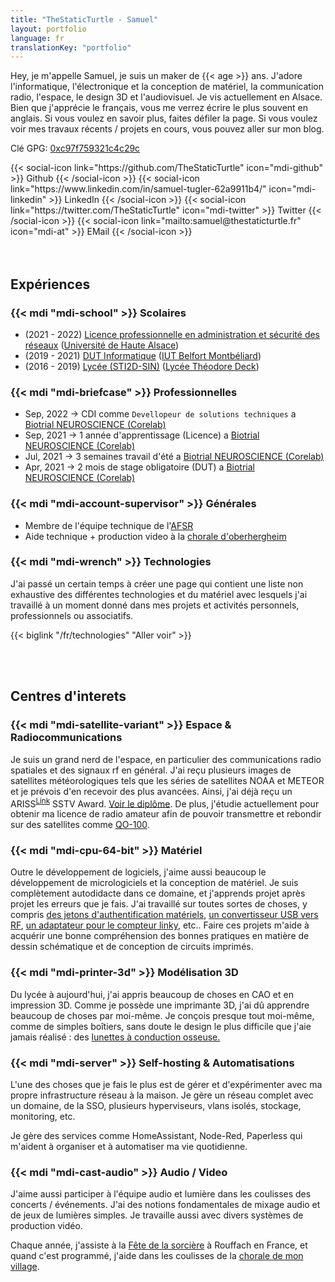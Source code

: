 ```yaml
---
title: "TheStaticTurtle - Samuel"
layout: portfolio
language: fr
translationKey: "portfolio"
---
```


Hey, je m'appelle Samuel, je suis un maker de {{< age >}} ans. J'adore l'informatique, l'électronique et la conception de matériel, la communication radio, l'espace, le design 3D et l'audiovisuel.
Je vis actuellement en Alsace. Bien que j'apprécie le français, vous me verrez écrire le plus souvent en anglais. Si vous voulez en savoir plus, faites défiler la page.
Si vous voulez voir mes travaux récents / projets en cours, vous pouvez aller sur mon blog.


Clé GPG: [0xc97f759321c4c29c](https://keyserver.ubuntu.com/pks/lookup?search=0xc97f759321c4c29c&fingerprint=on&op=index)

<div class="d-flex flex-row">
    {{< social-icon link="https://github.com/TheStaticTurtle" icon="mdi-github" >}} Github {{< /social-icon >}}
    {{< social-icon link="https://www.linkedin.com/in/samuel-tugler-62a9911b4/" icon="mdi-linkedin" >}} LinkedIn {{< /social-icon >}}
    {{< social-icon link="https://twitter.com/TheStaticTurtle" icon="mdi-twitter" >}} Twitter {{< /social-icon >}}
    {{< social-icon link="mailto:samuel@thestaticturtle.fr" icon="mdi-at" >}} EMail {{< /social-icon >}}
</div>

<br>
<br>

## Expériences
### {{< mdi "mdi-school" >}} Scolaires
- (2021 - 2022) [Licence professionnelle en administration et sécurité des réseaux](https://www.iutcolmar.uha.fr/index.php/formations/diplomes/bac-3-licences-professionnelles/lp-metiers-des-reseaux-informatiques-et-telecommunications-parcours-administration-et-securite-des-reseaux/) ([Université de Haute Alsace](https://www.uha.fr/en/index.html))
- (2019 - 2021) [DUT Informatique](http://www.iut-bm.univ-fcomte.fr/) ([IUT Belfort Montbéliard](http://www.iut-bm.univ-fcomte.fr/))
- (2016 - 2019) [Lycée (STI2D-SIN)](https://oniseptv.onisep.fr/onv/bac-techno-sti2d-specialite-systeme-dinformation-et-numerique-sin) ([Lycée Théodore Deck](http://www.lyceedeck.fr/))

### {{< mdi "mdi-briefcase" >}} Professionnelles
- Sep, 2022 → CDI comme `Devellopeur de solutions techniques` a [Biotrial NEUROSCIENCE (Corelab)](https://www.biotrial.com/)
- Sep, 2021 → 1 année d'apprentissage (Licence) a [Biotrial NEUROSCIENCE (Corelab)](https://www.biotrial.com/)
- Jul, 2021 → 3 semaines travail d'été a [Biotrial NEUROSCIENCE (Corelab)](https://www.biotrial.com/)
- Apr, 2021 → 2 mois de stage obligatoire (DUT) a [Biotrial NEUROSCIENCE (Corelab)](https://www.biotrial.com/)

### {{< mdi "mdi-account-supervisor" >}} Générales
- Membre de l'équipe technique de l'[AFSR](https://www.fete-sorciere.com/association.html)
- Aide technique + production video à la [chorale d'oberhergheim](https://choraleoberhergheim.wixsite.com/choraleoberhergheim)

### {{< mdi "mdi-wrench" >}} Technologies

J'ai passé un certain temps à créer une page qui contient une liste non exhaustive des différentes technologies et du matériel avec lesquels j'ai travaillé à un moment donné dans mes projets et activités personnels, professionnels ou associatifs.

{{< biglink "/fr/technologies" "Aller voir" >}}

<br>
<br>

## Centres d'interets
### {{< mdi "mdi-satellite-variant" >}} Espace & Radiocommunications
Je suis un grand nerd de l'espace, en particulier des communications radio spatiales et des signaux rf en général. J'ai reçu plusieurs images de satellites météorologiques tels que les séries de satellites NOAA et METEOR et je prévois d'en recevoir des plus avancées. Ainsi, j'ai déjà reçu un ARISS<sup>[Link](https://www.ariss.org/)</sup> SSTV Award. [Voir le diplôme](images/sstv-diploma.fr.png). De plus, j'étudie actuellement pour obtenir ma licence de radio amateur afin de pouvoir transmettre et rebondir sur des satellites comme [QO-100](https://amsat-uk.org/satellites/geo/eshail-2/EsHail-2).

### {{< mdi "mdi-cpu-64-bit" >}} Matériel
Outre le développement de logiciels, j'aime aussi beaucoup le développement de micrologiciels et la conception de matériel. Je suis complètement autodidacte dans ce domaine, et j'apprends projet après projet les erreurs que je fais.
J'ai travaillé sur toutes sortes de choses, y compris [des jetons d'authentification matériels](https://blog.thestaticturtle.fr/lets-make-a-diy-gpg-usb-key/), [un convertisseur USB vers RF](https://blog.thestaticturtle.fr/open433-lets-turn-light-on-with-the-computer/), [un adaptateur pour le compteur linky](https://blog.thestaticturtle.fr/linkylink-connecting-myself-to-the-energy-meter/), etc..
Faire ces projets m'aide à acquérir une bonne compréhension des bonnes pratiques en matière de dessin schématique et de conception de circuits imprimés.

### {{< mdi "mdi-printer-3d" >}} Modélisation 3D
Du lycée à aujourd'hui, j'ai appris beaucoup de choses en CAO et en impression 3D. Comme je possède une imprimante 3D, j'ai dû apprendre beaucoup de choses par moi-même. Je conçois presque tout moi-même, comme de simples boîtiers, sans doute le design le plus difficile que j'aie jamais réalisé : des [lunettes à conduction osseuse.](https://blog.thestaticturtle.fr/bone-conduction-glasses/)

### {{< mdi "mdi-server" >}} Self-hosting & Automatisations
L'une des choses que je fais le plus est de gérer et d'expérimenter avec ma propre infrastructure réseau à la maison. Je gère un réseau complet avec un domaine, de la SSO, plusieurs hyperviseurs, vlans isolés, stockage, monitoring, etc.

Je gère des services comme HomeAssistant, Node-Red, Paperless qui m'aident à organiser et à automatiser ma vie quotidienne.

### {{< mdi "mdi-cast-audio" >}} Audio / Video
J'aime aussi participer à l'équipe audio et lumière dans les coulisses des concerts / événements. J'ai des notions fondamentales de mixage audio et de jeux de lumières simples. Je travaille aussi avec divers systèmes de production vidéo.

Chaque année, j'assiste à la [Fête de la sorcière](https://www.fete-sorciere.com/) à Rouffach en France, et quand c'est programmé, j'aide dans les coulisses de la [chorale de mon village](https://choraleoberhergheim.wixsite.com/choraleoberhergheim).